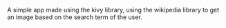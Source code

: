 A simple app made using the kivy library, using the wikipedia library to
get an image based on the search term of the user.